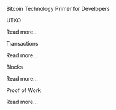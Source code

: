 Bitcoin Technology Primer for Developers

UTXO

Read more...


Transactions

Read more...


Blocks

Read more...


Proof of Work

Read more...
